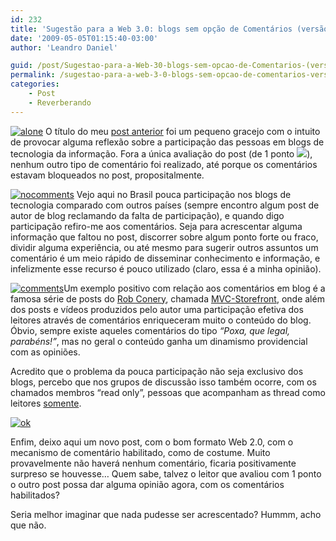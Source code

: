 ```yaml
---
id: 232
title: 'Sugestão para a Web 3.0: blogs sem opção de Comentários (versão Web 2.0)'
date: '2009-05-05T01:15:40-03:00'
author: 'Leandro Daniel'

guid: /post/Sugestao-para-a-Web-30-blogs-sem-opcao-de-Comentarios-(versao-Web-20).aspx
permalink: /sugestao-para-a-web-3-0-blogs-sem-opcao-de-comentarios-versao-web-2-0/
categories:
    - Post
    - Reverberando
---
```


[![alone](http://leandrodaniel.com/pics/WindowsLiveWriter/SugestoparaaWeb3.0blogssemopodeComentr.0/198F5E3D/alone_thumb.jpg "alone")](http://leandrodaniel.com/pics/WindowsLiveWriter/SugestoparaaWeb3.0blogssemopodeComentr.0/1E05DF04/alone.jpg) O título do meu [post anterior](http://www.leandrodaniel.com/post/Sugestao-para-a-Web-30-blogs-sem-opcao-de-Comentarios) foi um pequeno gracejo com o intuito de provocar alguma reflexão sobre a participação das pessoas em blogs de tecnologia da informação. Fora a única avaliação do post (de 1 ponto ![](http://www.leandrodaniel.com/editors/tiny_mce/plugins/emotions/images/smiley-smile.gif)), nenhum outro tipo de comentário foi realizado, até porque os comentários estavam bloqueados no post, propositalmente.

[![nocomments](http://leandrodaniel.com/pics/WindowsLiveWriter/SugestoparaaWeb3.0blogssemopodeComentr.0/393E3805/nocomments_thumb.jpg "nocomments")](http://leandrodaniel.com/pics/WindowsLiveWriter/SugestoparaaWeb3.0blogssemopodeComentr.0/7974517F/nocomments.jpg) Vejo aqui no Brasil pouca participação nos blogs de tecnologia comparado com outros países (sempre encontro algum post de autor de blog reclamando da falta de participação), e quando digo participação refiro-me aos comentários. Seja para acrescentar alguma informação que faltou no post, discorrer sobre algum ponto forte ou fraco, dividir alguma experiência, ou até mesmo para sugerir outros assuntos um comentário é um meio rápido de disseminar conhecimento e informação, e infelizmente esse recurso é pouco utilizado (claro, essa é a minha opinião).

[![comments](http://leandrodaniel.com/pics/WindowsLiveWriter/SugestoparaaWeb3.0blogssemopodeComentr.0/6248D701/comments_thumb.jpg "comments")](http://leandrodaniel.com/pics/WindowsLiveWriter/SugestoparaaWeb3.0blogssemopodeComentr.0/3BE6F3B6/comments.jpg)Um exemplo positivo com relação aos comentários em blog é a famosa série de posts do [Rob Conery](http://blog.wekeroad.com/), chamada [MVC-Storefront](http://blog.wekeroad.com/category/mvc-storefront), onde além dos posts e vídeos produzidos pelo autor uma participação efetiva dos leitores através de comentários enriqueceram muito o conteúdo do blog. Óbvio, sempre existe aqueles comentários do tipo *“Poxa, que legal, parabéns!”*, mas no geral o conteúdo ganha um dinamismo providencial com as opiniões.

Acredito que o problema da pouca participação não seja exclusivo dos blogs, percebo que nos grupos de discussão isso também ocorre, com os chamados membros “read only”, pessoas que acompanham as thread como leitores <u>somente</u>.

[![ok](http://leandrodaniel.com/pics/WindowsLiveWriter/SugestoparaaWeb3.0blogssemopodeComentr.0/76CE267F/ok_thumb.jpg "ok")](http://leandrodaniel.com/pics/WindowsLiveWriter/SugestoparaaWeb3.0blogssemopodeComentr.0/2212BD87/ok.jpg)

Enfim, deixo aqui um novo post, com o bom formato Web 2.0, com o mecanismo de comentário habilitado, como de costume. Muito provavelmente não haverá nenhum comentário, ficaria positivamente surpreso se houvesse… Quem sabe, talvez o leitor que avaliou com 1 ponto o outro post possa dar alguma opinião agora, com os comentários habilitados?

Seria melhor imaginar que nada pudesse ser acrescentado? Hummm, acho que não.